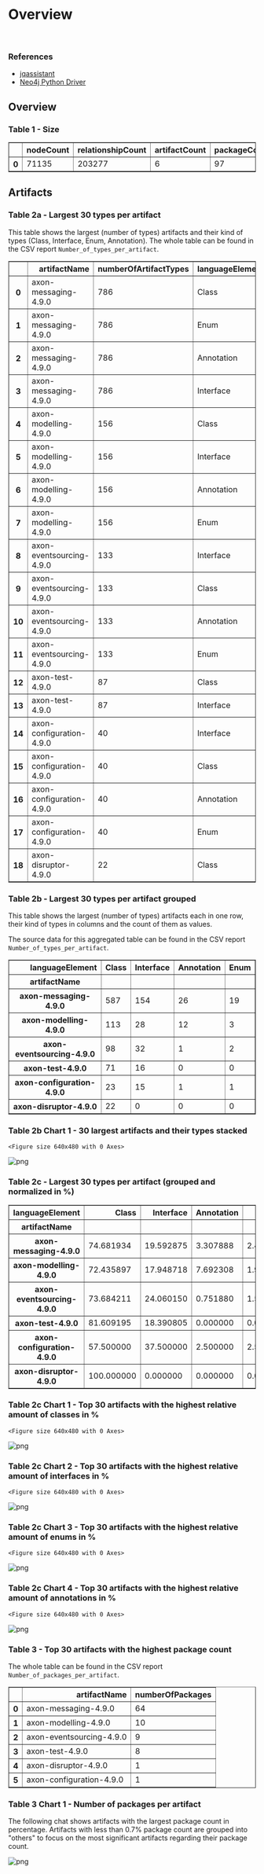 # Overview
<br>  

### References
- [jqassistant](https://jqassistant.org)
- [Neo4j Python Driver](https://neo4j.com/docs/api/python-driver/current)





## Overview

### Table 1 - Size




<div>
<table border="1" class="dataframe">
  <thead>
    <tr style="text-align: right;">
      <th></th>
      <th>nodeCount</th>
      <th>relationshipCount</th>
      <th>artifactCount</th>
      <th>packageCount</th>
      <th>typeCount</th>
      <th>methodCount</th>
      <th>memberCount</th>
    </tr>
  </thead>
  <tbody>
    <tr>
      <th>0</th>
      <td>71135</td>
      <td>203277</td>
      <td>6</td>
      <td>97</td>
      <td>1654</td>
      <td>6934</td>
      <td>8412</td>
    </tr>
  </tbody>
</table>
</div>



## Artifacts

### Table 2a - Largest 30 types per artifact

This table shows the largest (number of types) artifacts and their kind of types (Class, Interface, Enum, Annotation).
The whole table can be found in the CSV report `Number_of_types_per_artifact`.




<div>
<table border="1" class="dataframe">
  <thead>
    <tr style="text-align: right;">
      <th></th>
      <th>artifactName</th>
      <th>numberOfArtifactTypes</th>
      <th>languageElement</th>
      <th>numberOfTypes</th>
    </tr>
  </thead>
  <tbody>
    <tr>
      <th>0</th>
      <td>axon-messaging-4.9.0</td>
      <td>786</td>
      <td>Class</td>
      <td>587</td>
    </tr>
    <tr>
      <th>1</th>
      <td>axon-messaging-4.9.0</td>
      <td>786</td>
      <td>Enum</td>
      <td>19</td>
    </tr>
    <tr>
      <th>2</th>
      <td>axon-messaging-4.9.0</td>
      <td>786</td>
      <td>Annotation</td>
      <td>26</td>
    </tr>
    <tr>
      <th>3</th>
      <td>axon-messaging-4.9.0</td>
      <td>786</td>
      <td>Interface</td>
      <td>154</td>
    </tr>
    <tr>
      <th>4</th>
      <td>axon-modelling-4.9.0</td>
      <td>156</td>
      <td>Class</td>
      <td>113</td>
    </tr>
    <tr>
      <th>5</th>
      <td>axon-modelling-4.9.0</td>
      <td>156</td>
      <td>Interface</td>
      <td>28</td>
    </tr>
    <tr>
      <th>6</th>
      <td>axon-modelling-4.9.0</td>
      <td>156</td>
      <td>Annotation</td>
      <td>12</td>
    </tr>
    <tr>
      <th>7</th>
      <td>axon-modelling-4.9.0</td>
      <td>156</td>
      <td>Enum</td>
      <td>3</td>
    </tr>
    <tr>
      <th>8</th>
      <td>axon-eventsourcing-4.9.0</td>
      <td>133</td>
      <td>Interface</td>
      <td>32</td>
    </tr>
    <tr>
      <th>9</th>
      <td>axon-eventsourcing-4.9.0</td>
      <td>133</td>
      <td>Class</td>
      <td>98</td>
    </tr>
    <tr>
      <th>10</th>
      <td>axon-eventsourcing-4.9.0</td>
      <td>133</td>
      <td>Annotation</td>
      <td>1</td>
    </tr>
    <tr>
      <th>11</th>
      <td>axon-eventsourcing-4.9.0</td>
      <td>133</td>
      <td>Enum</td>
      <td>2</td>
    </tr>
    <tr>
      <th>12</th>
      <td>axon-test-4.9.0</td>
      <td>87</td>
      <td>Class</td>
      <td>71</td>
    </tr>
    <tr>
      <th>13</th>
      <td>axon-test-4.9.0</td>
      <td>87</td>
      <td>Interface</td>
      <td>16</td>
    </tr>
    <tr>
      <th>14</th>
      <td>axon-configuration-4.9.0</td>
      <td>40</td>
      <td>Interface</td>
      <td>15</td>
    </tr>
    <tr>
      <th>15</th>
      <td>axon-configuration-4.9.0</td>
      <td>40</td>
      <td>Class</td>
      <td>23</td>
    </tr>
    <tr>
      <th>16</th>
      <td>axon-configuration-4.9.0</td>
      <td>40</td>
      <td>Annotation</td>
      <td>1</td>
    </tr>
    <tr>
      <th>17</th>
      <td>axon-configuration-4.9.0</td>
      <td>40</td>
      <td>Enum</td>
      <td>1</td>
    </tr>
    <tr>
      <th>18</th>
      <td>axon-disruptor-4.9.0</td>
      <td>22</td>
      <td>Class</td>
      <td>22</td>
    </tr>
  </tbody>
</table>
</div>



### Table 2b - Largest 30 types per artifact grouped

This table shows the largest (number of types) artifacts each in one row, their kind of types in columns and the count of them as values.

The source data for this aggregated table can be found in the CSV report `Number_of_types_per_artifact`.




<div>
<table border="1" class="dataframe">
  <thead>
    <tr style="text-align: right;">
      <th>languageElement</th>
      <th>Class</th>
      <th>Interface</th>
      <th>Annotation</th>
      <th>Enum</th>
    </tr>
    <tr>
      <th>artifactName</th>
      <th></th>
      <th></th>
      <th></th>
      <th></th>
    </tr>
  </thead>
  <tbody>
    <tr>
      <th>axon-messaging-4.9.0</th>
      <td>587</td>
      <td>154</td>
      <td>26</td>
      <td>19</td>
    </tr>
    <tr>
      <th>axon-modelling-4.9.0</th>
      <td>113</td>
      <td>28</td>
      <td>12</td>
      <td>3</td>
    </tr>
    <tr>
      <th>axon-eventsourcing-4.9.0</th>
      <td>98</td>
      <td>32</td>
      <td>1</td>
      <td>2</td>
    </tr>
    <tr>
      <th>axon-test-4.9.0</th>
      <td>71</td>
      <td>16</td>
      <td>0</td>
      <td>0</td>
    </tr>
    <tr>
      <th>axon-configuration-4.9.0</th>
      <td>23</td>
      <td>15</td>
      <td>1</td>
      <td>1</td>
    </tr>
    <tr>
      <th>axon-disruptor-4.9.0</th>
      <td>22</td>
      <td>0</td>
      <td>0</td>
      <td>0</td>
    </tr>
  </tbody>
</table>
</div>



### Table 2b Chart 1 - 30 largest artifacts and their types stacked


    <Figure size 640x480 with 0 Axes>



    
![png](Overview_files/Overview_17_1.png)
    


### Table 2c - Largest 30 types per artifact (grouped and normalized in %)




<div>
<table border="1" class="dataframe">
  <thead>
    <tr style="text-align: right;">
      <th>languageElement</th>
      <th>Class</th>
      <th>Interface</th>
      <th>Annotation</th>
      <th>Enum</th>
    </tr>
    <tr>
      <th>artifactName</th>
      <th></th>
      <th></th>
      <th></th>
      <th></th>
    </tr>
  </thead>
  <tbody>
    <tr>
      <th>axon-messaging-4.9.0</th>
      <td>74.681934</td>
      <td>19.592875</td>
      <td>3.307888</td>
      <td>2.417303</td>
    </tr>
    <tr>
      <th>axon-modelling-4.9.0</th>
      <td>72.435897</td>
      <td>17.948718</td>
      <td>7.692308</td>
      <td>1.923077</td>
    </tr>
    <tr>
      <th>axon-eventsourcing-4.9.0</th>
      <td>73.684211</td>
      <td>24.060150</td>
      <td>0.751880</td>
      <td>1.503759</td>
    </tr>
    <tr>
      <th>axon-test-4.9.0</th>
      <td>81.609195</td>
      <td>18.390805</td>
      <td>0.000000</td>
      <td>0.000000</td>
    </tr>
    <tr>
      <th>axon-configuration-4.9.0</th>
      <td>57.500000</td>
      <td>37.500000</td>
      <td>2.500000</td>
      <td>2.500000</td>
    </tr>
    <tr>
      <th>axon-disruptor-4.9.0</th>
      <td>100.000000</td>
      <td>0.000000</td>
      <td>0.000000</td>
      <td>0.000000</td>
    </tr>
  </tbody>
</table>
</div>



### Table 2c Chart 1 - Top 30 artifacts with the highest relative amount of classes in %


    <Figure size 640x480 with 0 Axes>



    
![png](Overview_files/Overview_21_1.png)
    


### Table 2c Chart 2 - Top 30 artifacts with the highest relative amount of interfaces in %


    <Figure size 640x480 with 0 Axes>



    
![png](Overview_files/Overview_23_1.png)
    


### Table 2c Chart 3 - Top 30 artifacts with the highest relative amount of enums in %


    <Figure size 640x480 with 0 Axes>



    
![png](Overview_files/Overview_25_1.png)
    


### Table 2c Chart 4 - Top 30 artifacts with the highest relative amount of annotations in %


    <Figure size 640x480 with 0 Axes>



    
![png](Overview_files/Overview_27_1.png)
    


### Table 3 - Top 30 artifacts with the highest package count

The whole table can be found in the CSV report `Number_of_packages_per_artifact`.




<div>
<table border="1" class="dataframe">
  <thead>
    <tr style="text-align: right;">
      <th></th>
      <th>artifactName</th>
      <th>numberOfPackages</th>
    </tr>
  </thead>
  <tbody>
    <tr>
      <th>0</th>
      <td>axon-messaging-4.9.0</td>
      <td>64</td>
    </tr>
    <tr>
      <th>1</th>
      <td>axon-modelling-4.9.0</td>
      <td>10</td>
    </tr>
    <tr>
      <th>2</th>
      <td>axon-eventsourcing-4.9.0</td>
      <td>9</td>
    </tr>
    <tr>
      <th>3</th>
      <td>axon-test-4.9.0</td>
      <td>8</td>
    </tr>
    <tr>
      <th>4</th>
      <td>axon-disruptor-4.9.0</td>
      <td>1</td>
    </tr>
    <tr>
      <th>5</th>
      <td>axon-configuration-4.9.0</td>
      <td>1</td>
    </tr>
  </tbody>
</table>
</div>



### Table 3 Chart 1 - Number of packages per artifact

The following chat shows artifacts with the largest package count in percentage. Artifacts with less than 0.7% package count are grouped into "others" to focus on the most significant artifacts regarding their package count.


    
![png](Overview_files/Overview_32_0.png)
    

